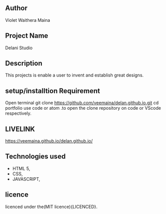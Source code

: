 ## Author 

Violet Waithera Maina

## Project Name 
Delani Studio

## Description

This projects is enable a user to invent and establish great designs.

## setup/installtion Requirement

Open terminal
git clone https://github.com/veemaina/delan.github.io.git
cd portfolio
use code or atom .to open the clone repository on code or VScode respectively.


## LIVELINK

 https://veemaina.github.io/delan.github.io/
 
## Technologies used

* HTML 5,
* CSS,
* JAVASCRIPT, 

## licence

licenced under the(MIT licence){LICENCED}.